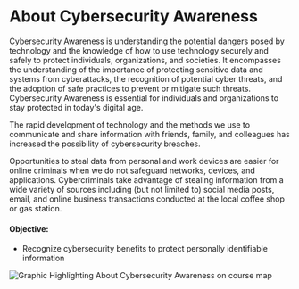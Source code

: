 # About Cybersecurity Awareness
Cybersecurity Awareness is understanding the potential dangers posed by technology and the knowledge of how to use technology securely and safely to protect individuals, organizations, and societies. It encompasses the understanding of the importance of protecting sensitive data and systems from cyberattacks, the recognition of potential cyber threats, and the adoption of safe practices to prevent or mitigate such threats. Cybersecurity Awareness is essential for individuals and organizations to stay protected in today's digital age.

The rapid development of technology and the methods we use to communicate and share information with friends, family, and colleagues has increased the possibility of cybersecurity breaches.

Opportunities to steal data from personal and work devices are easier for online criminals when we do not safeguard networks, devices, and applications. Cybercriminals take advantage of stealing information from a wide variety of sources including (but not limited to) social media posts, email, and online business transactions conducted at the local coffee shop or gas station.

#### Objective:
- Recognize cybersecurity benefits to protect personally identifiable information

![Graphic Highlighting About Cybersecurity Awareness on course map](https://d36ai2hkxl16us.cloudfront.net/course-uploads/e0df7fbf-a057-42af-8a1f-590912be5460/ls4dyknsisnu-AboutCybersecurity.jpeg)

